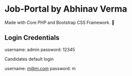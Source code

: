 # Job-Portal by Abhinav Verma

Made with Core PHP and Bootstrap CSS Framework. 🤍

## Login Credentials

username: admin  password: 12345

Candidates default login

username: m@m.com  password: m
